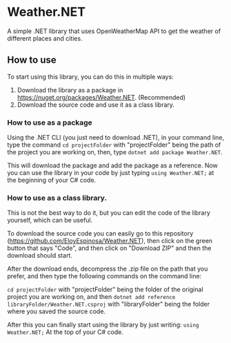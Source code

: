 # Weather.NET
A simple .NET library that uses OpenWeatherMap API to get the weather of different places and cities.

## How to use
To start using this library, you can do this in multiple ways:
1. Download the library as a package in https://nuget.org/packages/Weather.NET. (Recommended)
2. Download the source code and use it as a class library.

### How to use as a package
Using the .NET CLI (you just need to download .NET), in your command line, type the command ```cd projectFolder``` with "projectFolder" being the path of the project you are working on, then, type ```dotnet add package Weather.NET```.

This will download the package and add the package as a reference. Now you can use the library in your code by just typing ```using Weather.NET;``` at the beginning of your C# code.

### How to use as a class library.
This is not the best way to do it, but you can edit the code of the library yourself, which can be useful.

To download the source code you can easily go to this repository (https://github.com/EloyEspinosa/Weather.NET), then click on the green button that says "Code", and then click on "Download ZIP" and then the download should start.

After the download ends, decompress the .zip file on the path that you prefer, and then type the following commands on the command line:

```cd projectFolder``` with "projectFolder" being the folder of the original project you are working on, and then ```dotnet add reference libraryFolder/Weather.NET.csproj``` with "libraryFolder" being the folder where you saved the source code.

After this you can finally start using the library by just writing:
```using Weather.NET;```
At the top of your C# code.